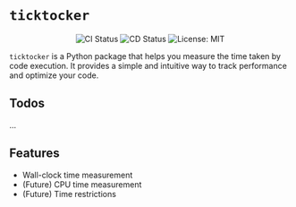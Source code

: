 # `ticktocker`

<p align="center">
  <img src="https://github.com/yehogwon/ticktocker/actions/workflows/ci.yml/badge.svg" alt="CI Status">
  <img src="https://github.com/yehogwon/ticktocker/actions/workflows/release.yml/badge.svg" alt="CD Status">
  <img src="https://img.shields.io/badge/License-MIT-yellow.svg" alt="License: MIT">
</p>


`ticktocker` is a Python package that helps you measure the time taken by code execution. It provides a simple and intuitive way to track performance and optimize your code.

## Todos

...

## Features

- Wall-clock time measurement
- (Future) CPU time measurement
- (Future) Time restrictions
